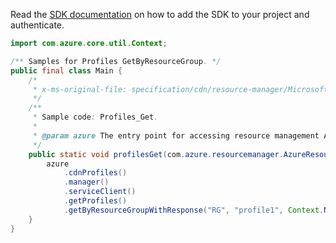 Read the [SDK documentation](https://github.com/Azure/azure-sdk-for-java/blob/azure-resourcemanager_2.15.0/sdk/resourcemanager/azure-resourcemanager/README.md) on how to add the SDK to your project and authenticate.

```java
import com.azure.core.util.Context;

/** Samples for Profiles GetByResourceGroup. */
public final class Main {
    /*
     * x-ms-original-file: specification/cdn/resource-manager/Microsoft.Cdn/stable/2021-06-01/examples/Profiles_Get.json
     */
    /**
     * Sample code: Profiles_Get.
     *
     * @param azure The entry point for accessing resource management APIs in Azure.
     */
    public static void profilesGet(com.azure.resourcemanager.AzureResourceManager azure) {
        azure
            .cdnProfiles()
            .manager()
            .serviceClient()
            .getProfiles()
            .getByResourceGroupWithResponse("RG", "profile1", Context.NONE);
    }
}
```
